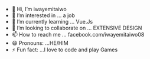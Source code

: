 - 👋 Hi, I’m iwayemitaiwo
- 👀 I’m interested in ... a job
- 🌱 I’m currently learning ... Vue.Js
- 💞️ I’m looking to collaborate on ... EXTENSIVE DESIGN
- 📫 How to reach me ... facebook.com/iwayemitaiwo08
- 😄 Pronouns: ...HE/HIM
- ⚡ Fun fact: ...I love to code and play Games

<!---
iwayemitaiwo08/iwayemitaiwo08 is a ✨ special ✨ repository because its `README.md` (this file) appears on your GitHub profile.
You can click the Preview link to take a look at your changes.
--->
